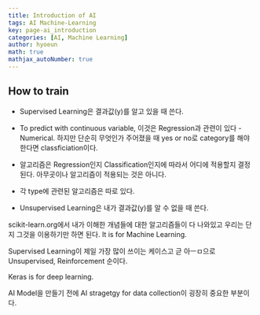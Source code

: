 ```yaml
---
title: Introduction of AI
tags: AI Machine-Learning
key: page-ai_introduction
categories: [AI, Machine Learning]
author: hyoeun
math: true
mathjax_autoNumber: true
---
```


## How to train
* Supervised Learning은 결과값(y)를 알고 있을 때 쓴다.

* To predict with continuous variable, 이것은 Regression과 관련이 있다 - Numerical. 하지만 단순히 무엇인가 주어졌을 때 yes or no로 category를 해야한다면 classficiation이다.
* 알고리즘은 Regression인지 Classification인지에 따라서 어디에 적용할지 결정된다. 아무곳이나 알고리즘이 적용되는 것은 아니다.
* 각 type에 관련된 알고리즘은 따로 있다.

* Unsupervised Learning은 내가 결과값(y)를 알 수 없을 때 쓴다.

scikit-learn.org에서 내가 이해한 개념들에 대한 알고리즘들이 다 나와있고 우리는 단지 그것을 이용하기만 하면 된다. It is for Machine Learning.

Supervised Learning이 제일 가장 많이 쓰이는 케이스고 귿 아ㅡㅁ으로 Unsupervised, Reinforcement 순이다.

Keras is for deep learning.

AI Model을 만들기 전에 AI stragetgy for data collection이 굉장히 중요한 부분이다. 